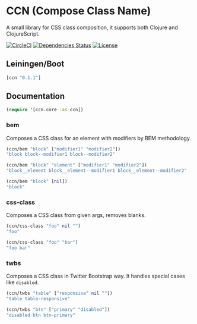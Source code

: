 CCN (Compose Class Name)
========================

A small library for CSS class composition, it supports both Clojure and ClojureScript.

[![CircleCI](https://circleci.com/gh/druids/ccn.svg?style=svg)](https://circleci.com/gh/druids/ccn)
[![Dependencies Status](https://jarkeeper.com/druids/ccn/status.png)](https://jarkeeper.com/druids/ccn)
[![License](https://img.shields.io/badge/MIT-Clause-blue.svg)](https://opensource.org/licenses/MIT)


Leiningen/Boot
--------------

```clojure
[ccn "0.1.1"]
```

Documentation
-------------

```clojure
(require '[ccn.core :as ccn])
```


### bem
Composes a CSS class for an element with modifiers by BEM methodology.

```clojure
(ccn/bem "block" ["modifier1" "modifier2"])
"block block--modifier1 block--modifier2"

(ccn/bem "block" "element" ["modifier1" "modifier2"])
"block__element block__element--modifier1 block__element--modifier2"

(ccn/bem "block" [nil])
"block"
```


### css-class
Composes a CSS class from given args, removes blanks.

```clojure
(ccn/css-class "foo" nil "")
"foo"

(ccn/css-class "foo" "bar")
"foo bar"
```


### twbs
Composes a CSS class in Twitter Bootstrap way. It handles special cases like `disabled`.

```clojure
(ccn/twbs "table" ["responsive" nil ""])
"table table-responsive"

(ccn/twbs "btn" ["primary" "disabled"])
"disabled btn btn-primary"
```
